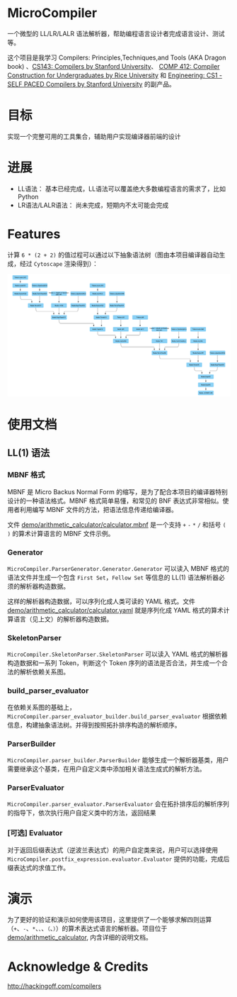 # MicroCompiler

一个微型的 LL/LR/LALR 语法解析器，帮助编程语言设计者完成语言设计、测试等。

这个项目是我学习 Compilers: Principles,Techniques,and Tools (AKA Dragon book) 、[CS143: Compilers by Stanford University](http://web.stanford.edu/class/cs143/)、 [COMP 412: Compiler Construction for Undergraduates by Rice University](https://www.clear.rice.edu/comp412/) 和 [Engineering: CS1 - SELF PACED Compilers by Stanford University](https://lagunita.stanford.edu/courses/Engineering/Compilers/Fall2014/info) 的副产品。

# 目标
实现一个完整可用的工具集合，辅助用户实现编译器前端的设计

# 进展
- LL语法： 基本已经完成，LL语法可以覆盖绝大多数编程语言的需求了，比如 Python
- LR语法/LALR语法： 尚未完成，短期内不太可能会完成

# Features
计算 `6 * (2 + 2)` 的值过程可以通过以下抽象语法树（图由本项目编译器自动生成，经过 `Cytoscape` 渲染得到）：

![](demo/arithmetic_calculator/calculator.png)

# 使用文档
## LL(1) 语法
### MBNF 格式
MBNF 是 Micro Backus Normal Form 的缩写，是为了配合本项目的编译器特别设计的一种语法格式。MBNF 格式简单易懂，和常见的 BNF 表达式非常相似。使用者利用编写 MBNF 文件的方法，把语法信息传递给编译器。

文件 [demo/arithmetic_calculator/calculator.mbnf](demo/arithmetic_calculator/calculator.mbnf) 是一个支持 `+` `-` `*` `/` 和括号 `(` `)` 的算术计算语言的 MBNF 文件示例。

### Generator
`MicroCompiler.ParserGenerator.Generator.Generator` 可以读入 MBNF 格式的语法文件并生成一个包含 `First Set`，`Fellow Set` 等信息的 LL(1) 语法解析器必须的解析器构造数据。

这样的解析器构造数据，可以序列化成人类可读的 YAML 格式。文件 [demo/arithmetic_calculator/calculator.yaml](demo/arithmetic_calculator/calculator.yaml) 就是序列化成 YAML 格式的算术计算语言（见上文）的解析器构造数据。

### SkeletonParser
`MicroCompiler.SkeletonParser.SkeletonParser` 可以读入 YAML 格式的解析器构造数据和一系列 Token，判断这个 Token 序列的语法是否合法，并生成一个合法的解析依赖关系图。

### build_parser_evaluator
在依赖关系图的基础上，`MicroCompiler.parser_evaluator_builder.build_parser_evaluator` 根据依赖信息，构建抽象语法树。并得到按照拓扑排序构造的解析顺序。

### ParserBuilder
`MicroCompiler.parser_builder.ParserBuilder` 能够生成一个解析器基类，用户需要继承这个基类，在用户自定义类中添加相关语法生成式的解析方法。

### ParserEvaluator
`MicroCompiler.parser_evaluator.ParserEvaluator` 会在拓扑排序后的解析序列的指导下，依次执行用户自定义类中的方法，返回结果

### [可选] Evaluator
对于返回后缀表达式（逆波兰表达式）的用户自定类来说，用户可以选择使用 `MicroCompiler.postfix_expression.evaluator.Evaluator` 提供的功能，完成后缀表达式的求值工作。

# 演示
为了更好的验证和演示如何使用该项目，这里提供了一个能够求解四则运算（`+`、`-`、`*`、`、`、`（`、`）`）的算术表达式语言的解析器。项目位于 [demo/arithmetic_calculator](demo/arithmetic_calculator), 内含详细的说明文档。

# Acknowledge & Credits
http://hackingoff.com/compilers
